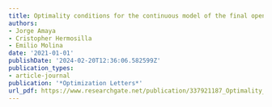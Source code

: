 ```yaml
---
title: Optimality conditions for the continuous model of the final open pit problem
authors:
- Jorge Amaya
- Cristopher Hermosilla
- Emilio Molina
date: '2021-01-01'
publishDate: '2024-02-20T12:36:06.582599Z'
publication_types:
- article-journal
publication: '*Optimization Letters*'
url_pdf: https://www.researchgate.net/publication/337921187_Optimality_conditions_for_the_continuous_model_of_the_final_open_pit_problem
---
```

